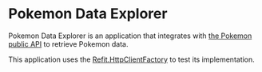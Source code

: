 # Pokemon Data Explorer


Pokemon Data Explorer is an application that integrates with [the Pokemon public API](https://pokeapi.co/) to retrieve Pokemon data.

This application uses the [Refit.HttpClientFactory](https://www.nuget.org/packages/refit.httpclientfactory) to test its implementation.
